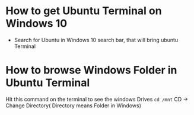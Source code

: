# How to get Ubuntu Terminal on Windows 10
* Search for Ubuntu in Windows 10 search bar, that will bring ubuntu Terminal
# How to browse Windows Folder in Ubuntu Terminal
Hit this command on the terminal to see the windows Drives
`cd /mnt`
CD -> Change Directory( Directory means Folder in Windows)
